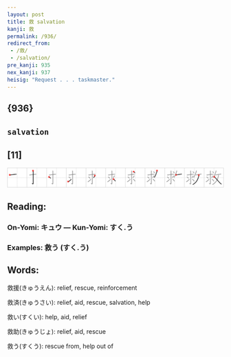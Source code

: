 ```yaml
---
layout: post
title: 救 salvation
kanji: 救
permalink: /936/
redirect_from:
 - /救/
 - /salvation/
pre_kanji: 935
nex_kanji: 937
heisig: "Request . . . taskmaster."
---
```


## {936}

## `salvation`

## [11]

<div class="stroke"><img src="../images/E69591.png" /></div>

## Reading:

### On-Yomi: キュウ &mdash; Kun-Yomi: すく.う

### Examples: 救う (すく.う)

## Words:

救援(きゅうえん): relief, rescue, reinforcement

救済(きゅうさい): relief, aid, rescue, salvation, help

救い(すくい): help, aid, relief

救助(きゅうじょ): relief, aid, rescue

救う(すくう): rescue from, help out of
